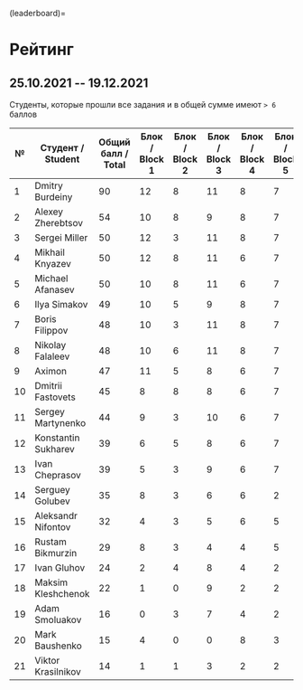 (leaderboard)=

# Рейтинг

## 25.10.2021 -- 19.12.2021

Студенты, которые прошли все задания и в общей сумме имеют `> 6` баллов

| №  | Студент / Student | Общий балл / Total | Блок / Block 1 | Блок / Block 2 | Блок / Block 3 | Блок / Block 4 | Блок / Block 5 | Блок / Block 6 | Блок / Block 7 |
| -- | ------- | ---------- | ------ | ------ | ------ | ------ | ------ | ------ |------ |
| 1  | Dmitry Burdeiny | 90 | 12 | 8 | 11 | 8 | 7 | 11 | 33 |
| 2  | Alexey Zherebtsov | 54 | 10 | 8 | 9 | 8 | 7 | 7 | 5 |
| 3  | Sergei Miller | 50 | 12 | 3 | 11 | 8 | 7 | 9 | |
| 4  | Mikhail Knyazev | 50 | 12 | 8 | 11 | 6 | 7 | 6 |  |
| 5  | Michael Afanasev | 50 | 10 | 8 | 11 | 6 | 7 | 8 |  |
| 6  | Ilya Simakov | 49 | 10 | 5 | 9 | 8 | 7 | 10 |  |
| 7  | Boris Filippov | 48 | 10 | 3 | 11 | 8 | 7 | 9 |  |
| 8  | Nikolay Falaleev | 48 | 10 | 6 | 11 | 8 | 7 | 6 |  |
| 9  | Aximon | 47 | 11 | 5 | 8 | 6 | 7 | 10 |  |
| 10 | Dmitrii Fastovets | 45 | 8 | 8 | 8 | 6 | 7 | 8 |  |
| 11 | Sergey Martynenko | 44 | 9 | 3 | 10 | 6 | 7 | 9 |  |
| 12 | Konstantin Sukharev | 39 | 6 | 5 | 8 | 6 | 7 | 7 |  |
| 13 | Ivan Cheprasov | 39 | 5 | 3 | 9 | 6 | 7 | 9 |  |
| 14 | Serguey Golubev | 35 | 8 | 3 | 6 | 6 | 2 | 10 |  |
| 15 | Aleksandr Nifontov | 32 | 4 | 3 | 5 | 6 | 5 | 9 |  |
| 16 | Rustam Bikmurzin | 29 | 8 | 3 | 4 | 4 | 5 | 5 |  |
| 17 | Ivan Gluhov | 24 | 2 | 4 | 8 | 4 | 2 | 4 |  |
| 18 | Maksim Kleshchenok | 22 | 1 | 0 | 9 | 2 | 2 | 8 |  |
| 19 | Adam Smoluakov| 16 | 0 | 3 | 7 | 4 | 2 | 0 |  |
| 20 | Mark Baushenko | 15 | 4 | 0 | 0 | 8 | 3 | 0 |  |
| 21 | Viktor Krasilnikov | 14 | 1 | 1 | 3 | 2 | 2 | 5 |  |
